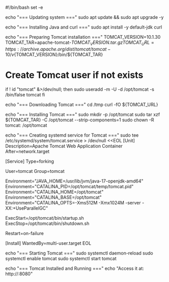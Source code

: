 #!/bin/bash
set -e

echo "=== Updating system ==="
sudo apt update && sudo apt upgrade -y

echo "=== Installing Java and curl ==="
sudo apt install -y default-jdk curl

echo "=== Preparing Tomcat installation ==="
TOMCAT_VERSION=10.1.30
TOMCAT_TAR=apache-tomcat-${TOMCAT_VERSION}.tar.gz
TOMCAT_URL=https://archive.apache.org/dist/tomcat/tomcat-10/v${TOMCAT_VERSION}/bin/${TOMCAT_TAR}

# Create Tomcat user if not exists
if ! id "tomcat" &>/dev/null; then
    sudo useradd -m -U -d /opt/tomcat -s /bin/false tomcat
fi

echo "=== Downloading Tomcat ==="
cd /tmp
curl -fO ${TOMCAT_URL}

echo "=== Installing Tomcat ==="
sudo mkdir -p /opt/tomcat
sudo tar xzf ${TOMCAT_TAR} -C /opt/tomcat --strip-components=1
sudo chown -R tomcat: /opt/tomcat

echo "=== Creating systemd service for Tomcat ==="
sudo tee /etc/systemd/system/tomcat.service > /dev/null <<EOL
[Unit]
Description=Apache Tomcat Web Application Container
After=network.target

[Service]
Type=forking

User=tomcat
Group=tomcat

Environment="JAVA_HOME=/usr/lib/jvm/java-17-openjdk-amd64"
Environment="CATALINA_PID=/opt/tomcat/temp/tomcat.pid"
Environment="CATALINA_HOME=/opt/tomcat"
Environment="CATALINA_BASE=/opt/tomcat"
Environment="CATALINA_OPTS=-Xms512M -Xmx1024M -server -XX:+UseParallelGC"

ExecStart=/opt/tomcat/bin/startup.sh
ExecStop=/opt/tomcat/bin/shutdown.sh

Restart=on-failure

[Install]
WantedBy=multi-user.target
EOL

echo "=== Starting Tomcat ==="
sudo systemctl daemon-reload
sudo systemctl enable tomcat
sudo systemctl start tomcat

echo "=== Tomcat Installed and Running ==="
echo "Access it at: http://<your-ec2-public-ip>:8080"
